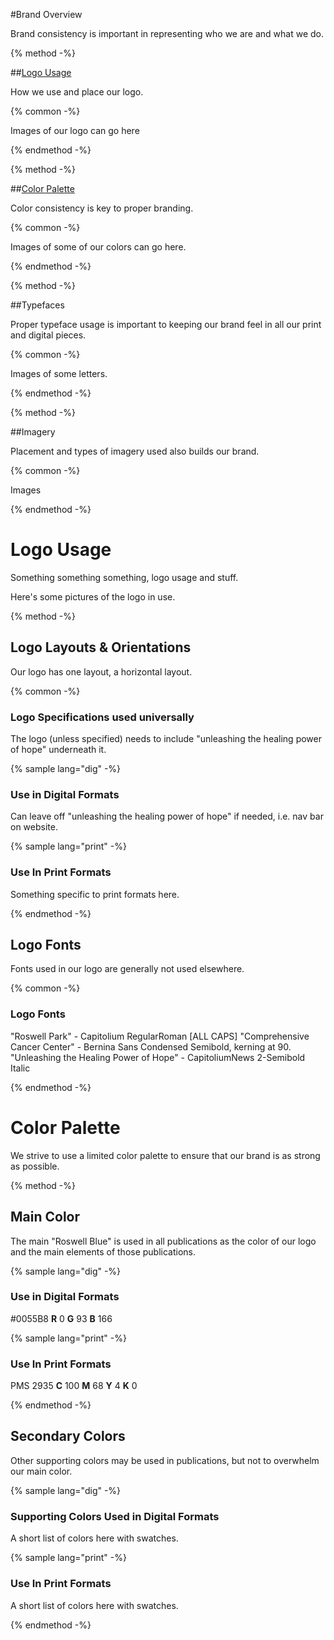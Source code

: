 #Brand Overview

Brand consistency is important in representing who we are and what we do.

{% method -%}

##[Logo Usage](/brand/logo-usage.md)

How we use and place our logo.

{% common -%}

Images of our logo can go here

{% endmethod -%}

{% method -%}

##[Color Palette](/brand/color-palette.md)

Color consistency is key to proper branding.

{% common -%}

Images of some of our colors can go here.

{% endmethod -%}

{% method -%}

##Typefaces

Proper typeface usage is important to keeping our brand feel in all our print and digital pieces.

{% common -%}

Images of some letters.

{% endmethod -%}

{% method -%}

##Imagery

Placement and types of imagery used also builds our brand.

{% common -%}

Images

{% endmethod -%}

# Logo Usage

Something something something, logo usage and stuff.

Here's some pictures of the logo in use.

{% method -%}

## Logo Layouts & Orientations

Our logo has one layout, a horizontal layout.

{% common -%}

### Logo Specifications used universally

The logo (unless specified) needs to include "unleashing the healing power of hope" underneath it.

{% sample lang="dig" -%}

### Use in Digital Formats

Can leave off "unleashing the healing power of hope" if needed, i.e. nav bar on website.

{% sample lang="print" -%}

### Use In Print Formats

Something specific to print formats here.

{% endmethod -%}

## Logo Fonts

Fonts used in our logo are generally not used elsewhere.

{% common -%}

### Logo Fonts

"Roswell Park" - Capitolium RegularRoman [ALL CAPS]
"Comprehensive Cancer Center" - Bernina Sans Condensed Semibold, kerning at 90.
"Unleashing the Healing Power of Hope" - CapitoliumNews 2-Semibold Italic

{% endmethod -%}

# Color Palette

We strive to use a limited color palette to ensure that our brand is as strong as possible.

{% method -%}

## Main Color

The main "Roswell Blue" is used in all publications as the color of our logo and the main elements of those publications.

{% sample lang="dig" -%}

### Use in Digital Formats

\#0055B8
**R** 0 **G** 93 **B** 166

{% sample lang="print" -%}

### Use In Print Formats

PMS 2935
**C** 100 **M** 68 **Y** 4 **K** 0

{% endmethod -%}

## Secondary Colors

Other supporting colors may be used in publications, but not to overwhelm our main color.

{% sample lang="dig" -%}

### Supporting Colors Used in Digital Formats

A short list of colors here with swatches.

{% sample lang="print" -%}

### Use In Print Formats

A short list of colors here with swatches.

{% endmethod -%}